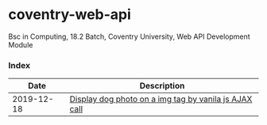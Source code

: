 # coventry-web-api
Bsc in Computing, 18.2 Batch, Coventry University, Web API Development Module

### Index
| Date       | Description  |
| ---------- | ------------ |
| 2019-12-18 |[Display dog photo on a img tag by vanila js AJAX call][exercice1] |

[exercice1]: <https://github.com/pradeep-sanjaya/coventry-web-api/tree/master/exercise1>